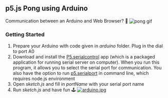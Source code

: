 ## p5.js Pong using Arduino
Communication between an Arduino and Web Browser? 🙉
<img align="center" src="https://s2.gifyu.com/images/pong.gif" alt="pong gif">
### Getting Started
1. Prepare your Arduino with code given in *arduino* folder. Plug in the dial to port A0  
2. Download and install the [P5.serialcontrol](https://github.com/p5-serial/p5.serialcontrol/releases) app (which is a packaged application for running serial server on computer). When you run this program, it allows you to select the serial port for communication. You also have the option to run [p5.serialport](https://github.com/p5-serial/p5.serialport) in command line, which requires node.js environment
3. Open *sketch.js* and fill in *portName* with your serial port name
4. Run *sketch.js* and have fun 🕹
[![arduino.jpg](https://i.postimg.cc/FHWnXwjw/arduino.jpg)](https://postimg.cc/68Zhdjbh)
